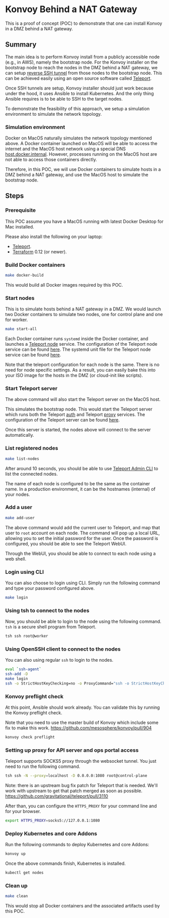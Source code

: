 # Konvoy Behind a NAT Gateway

This is a proof of concept (POC) to demonstrate that one can install Konvoy in a DMZ behind a NAT gateway.

## Summary

The main idea is to perform Konvoy install from a publicly accessible node (e.g., in AWS), namely the bootstrap node.
For the Konvoy installer on the bootstrap node to reach the nodes in the DMZ behind a NAT gateway, we can setup [reverse SSH tunnel][reverse-ssh-tunnel] from those nodes to the bootstrap node.
This can be achieved easily using an open source software called [Teleport][teleport].

Once SSH tunnels are setup, Konvoy installer should just work because under the hood, it uses Ansible to install Kubernetes.
And the only thing Ansible requires is to be able to SSH to the target nodes.

To demonstrate the feasibility of this approach, we setup a simulation environment to simulate the network topology.

### Simulation environment

Docker on MacOS naturally simulates the network topology mentioned above.
A Docker container launched on MacOS will be able to access the internet and the MacOS host network using a special DNS [host.docker.internal][docker-host-internal].
However, processes running on the MacOS host are not able to access those containers directly.

Therefore, in this POC, we will use Docker containers to simulate hosts in a DMZ behind a NAT gateway, and use the MacOS host to simulate the bootstrap node.

## Steps

### Prerequisite

This POC assume you have a MacOS running with latest Docker Desktop for Mac installed.

Please also install the following on your laptop:
* [Teleport][teleport-install].
* [Terraform][terraform-install] 0.12 (or newer).

### Build Docker containers

```bash
make docker-build
```

This would build all Docker images required by this POC.

### Start nodes

This is to simulate hosts behind a NAT gateway in a DMZ.
We would launch two Docker containers to simulate two nodes, one for control plane and one for worker.

```bash
make start-all
```

Each Docker container runs `systemd` inside the Docker container, and launches a [Teleport node][teleport-node] service.
The configuration of the Teleport node service can be found [here](teleport-node.yaml).
The systemd unit file for the Teleport node service can be found [here](teleport.service).

Note that the teleport configuration for each node is the same.
There is no need for node specific settings.
As a result, you can easily bake this into your ISO image for the hosts in the DMZ (or cloud-init like scripts).

### Start Teleport server

The above command will also start the Teleport server on the MacOS host.

This simulates the bootstrap node.
This would start the Teleport server which runs both the Teleport [auth][teleport-auth] and Teleport [proxy][teleport-proxy] services.
The configuration of the Teleport server can be found [here](teleport-server.yaml).

Once this server is started, the nodes above will connect to the server automatically.

### List registered nodes

```bash
make list-nodes
```

After around 10 seconds, you should be able to use [Teleport Admin CLI][teleport-tctl] to list the connected nodes.

The name of each node is configured to be the same as the container name.
In a production environment, it can be the hostnames (internal) of your nodes.

### Add a user

```bash
make add-user
```

The above command would add the current user to Teleport, and map that user to `root` account on each node.
The command will pop up a local URL, allowing you to set the initial password for the user.
Once the password is configured, you should be able to see the Teleport WebUI.

Through the WebUI, you should be able to connect to each node using a web shell.

### Login using CLI

You can also choose to login using CLI.
Simply run the following command and type your password configured above.

```bash
make login
```

### Using tsh to connect to the nodes

Now, you should be able to login to the node using the following command.
`tsh` is a secure shell program from Teleport.

```bash
tsh ssh root@worker
```

### Using OpenSSH client to connect to the nodes

You can also using regular `ssh` to login to the nodes.

```bash
eval `ssh-agent`
ssh-add -D
make login
ssh -o StrictHostKeyChecking=no -o ProxyCommand="ssh -o StrictHostKeyChecking=no -p 3023 %r@localhost -s proxy:%h:%p" root@worker
```

### Konvoy preflight check

At this point, Ansible should work already.
You can validate this by running the Konvoy preflight check.

Note that you need to use the master build of Konvoy which include some fix to make this work.
https://github.com/mesosphere/konvoy/pull/904

```bash
konvoy check preflight
```

### Setting up proxy for API server and ops portal access

Teleport supports SOCKS5 proxy through the websocket tunnel.
You just need to run the following command.

```bash
tsh ssh -N --proxy=localhost -D 0.0.0.0:1080 root@control-plane
```

Note: there is an upstream bug fix patch for Teleport that is needed.
We'll work with upstream to get that patch merged as soon as possible.
https://github.com/gravitational/teleport/pull/3110

After than, you can configure the `HTTPS_PROXY` for your command line
and for your browser.

```bash
export HTTPS_PROXY=socks5://127.0.0.1:1080
```

### Deploy Kubernetes and core Addons

Run the following commands to deploy Kubernetes and core Addons:

```bash
konvoy up
```

Once the above commands finish, Kubernetes is installed.

```bash
kubectl get nodes
```

### Clean up

```bash
make clean
```

This would stop all Docker containers and the associated artifacts used by this POC.

[reverse-ssh-tunnel]: https://unix.stackexchange.com/questions/46235/how-does-reverse-ssh-tunneling-work
[teleport]: https://github.com/gravitational/teleport
[docker-host-internal]: https://docs.docker.com/docker-for-mac/networking/
[teleport-node]: https://gravitational.com/teleport/docs/architecture/
[teleport-auth]: https://gravitational.com/teleport/docs/architecture/
[teleport-proxy]: https://gravitational.com/teleport/docs/architecture/
[teleport-install]: https://gravitational.com/teleport/docs/quickstart/#installing-and-starting
[teleport-tctl]: https://gravitational.com/teleport/docs/admin-guide/
[terraform-install]: https://learn.hashicorp.com/terraform/getting-started/install.html
